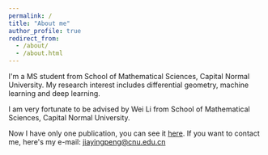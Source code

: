 ```yaml
---
permalink: /
title: "About me"
author_profile: true
redirect_from: 
  - /about/
  - /about.html
---
```


I'm a MS student from School of Mathematical Sciences, Capital Normal University. My research interest includes differential geometry, machine learning and deep learning.

I am very fortunate to be advised by Wei Li from School of Mathematical Sciences, Capital Normal University.

Now I have only one publication, you can see it [here](https://ojs.aaai.org/index.php/AAAI/article/view/29017). If you want to contact me, here's my
e-mail: jiayingpeng@cnu.edu.cn
